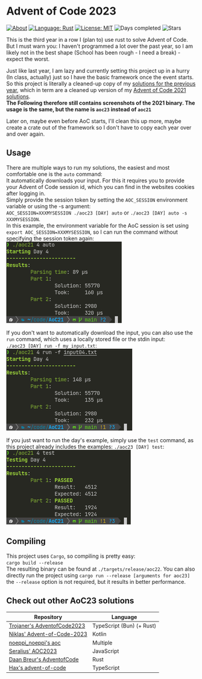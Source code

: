# Advent of Code 2023

[![About](https://img.shields.io/badge/Advent%20of%20Code-2023-brightgreen?style=flat-square)](https://adventofcode.com/2023/about)
[![Language: Rust](https://img.shields.io/badge/Language-Rust-orange.svg?style=flat-square)](https://en.wikipedia.org/wiki/Rust_(programming_language))
[![License: MIT](https://img.shields.io/badge/License-MIT-blue.svg?style=flat-square)](https://mit-license.org/)
![Days completed](https://img.shields.io/badge/Days%20completed-3-red?style=flat-square)
![Stars](https://img.shields.io/badge/Stars-6-yellow?style=flat-square)

This is the third year in a row I (plan to) use rust to solve Advent of Code. But I must warn you: I haven't programmed a lot over the past year, so I am likely not in the best shape (School has been rough - I need a break) - expect the worst.

Just like last year, I am lazy and currently setting this project up in a hurry (In class, actually) just so I have the basic framework once the event starts. So this project is literally a cleaned-up copy of my [solutions for the previous year](https://github.com/LeMoonStar/AoC22), which in term are a cleaned up version of my [Advent of Code 2021 solutions](https://github.com/LeMoonStar/AoC21).  
**The Following therefore still contains screenshots of the 2021 binary. The usage is the same, but the name is `aoc23` instead of `aoc21`**

Later on, maybe even before AoC starts, I'll clean this up more, maybe create a crate out of the framework so I don't have to copy each year over and over again.

## Usage

There are multiple ways to run my solutions, the easiest and most comfortable one is the `auto` command:  
It automatically downloads your input. For this it requires you to provide your Advent of Code session id, which you can find in the websites cookies after logging in.  
Simply provide the session token by setting the `AOC_SESSION` environment variable or using the -s argument:  
`AOC_SESSION=XXXMYSESSION ./aoc23 [DAY] auto` or `./aoc23 [DAY] auto -s XXXMYSESSION`.  
In this example, the environment variable for the AoC session is set using `export AOC_SESSION=XXXMYSESSION`, so I can run the command without specifying the session token again:  
![auto command in action](./images/auto.png)  

If you don't want to automatically download the input, you can also use the `run` command, which uses a locally stored file or the stdin input:  
`./aoc23 [DAY] run -f my_input.txt`:  
![run command in action](./images/run.png)  

If you just want to run the day's example, simply use the `test` command, as this project already includes the examples:
`./aoc23 [DAY] test`:  
![test command in action](./images/test.png)  

## Compiling

This project uses `Cargo`, so compiling is pretty easy:  
`cargo build --release`  
The resulting binary can be found at `./targets/release/aoc22`. You can also directly run the project using `cargo run --release [arguments for aoc23]`  
the `--release` option is not required, but it results in better performance.

## Check out other AoC23 solutions

| Repository                                                                                           | Language                                |
|------------------------------------------------------------------------------------------------------|-----------------------------------------|
| [Trojaner's AdventofCode2023](https://github.com/TrojanerHD/AdventofCode2023)                        | TypeScript (Bun) (+ Rust)               |
| [Niklas' Advent-of-Code-2023](https://github.com/derNiklaas/Advent-of-Code-2023)                     | Kotlin                                  |
| [noeppi_noeppi's aoc](https://github.com/noeppi-noeppi/aoc/tree/master/2023)                         | Multiple                                |
| [Seralius' AOC2023](https://github.com/Seralius/AOC2023)                                             | JavaScript                              |
| [Daan Breur's AdventofCode](https://github.com/daanbreur/AdventofCode)                               | Rust                                    |
| [Hax's advent-of-code](https://github.com/Schlauer-Hax/advent-of-code)                                              | TypeScript                              |
